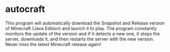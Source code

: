# autocraft

This program will automatically download the Snapshot and Release version of Minecraft (Java Edition) and launch it to play.
The program constantly monitors the update of the version and if it detects a new one, it stops the server, downloads it, and then restarts the server with the new version.
Never miss the latest Minecraft release again!
